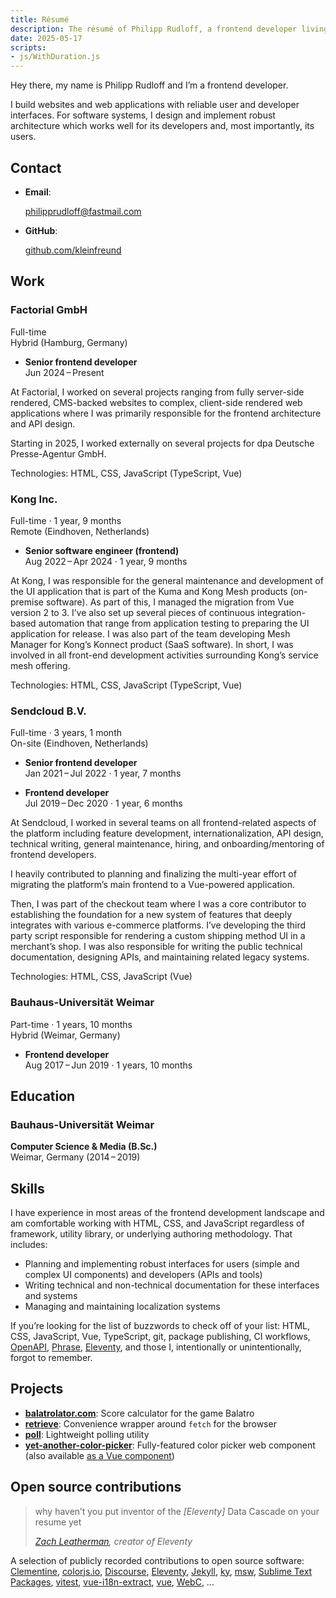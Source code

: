 ```yaml
---
title: Résumé
description: The résumé of Philipp Rudloff, a frontend developer living in Liepzig, Germany.
date: 2025-05-17
scripts:
- js/WithDuration.js
---
```


Hey there, my name is Philipp Rudloff and I’m a frontend developer.

I build websites and web applications with reliable user and developer interfaces. For software systems, I design and implement robust architecture which works well for its developers and, most importantly, its users.

## Contact

- **Email**:

  philipprudloff@fastmail.com

- **GitHub**:

  [github.com/kleinfreund](https://github.com/kleinfreund)

## Work

### Factorial GmbH

<div class="meta">
  <with-duration start-date="2024-06-01">Full-time</with-duration><br>
  Hybrid (Hamburg, Germany)
</div>

- **Senior frontend developer**<br>
  <with-duration start-date="2024-06-01">Jun 2024 – Present</with-duration>

At Factorial, I worked on several projects ranging from fully server-side rendered, CMS-backed websites to complex, client-side rendered web applications where I was primarily responsible for the frontend architecture and API design.

Starting in 2025, I worked externally on several projects for dpa Deutsche Presse-Agentur GmbH.

Technologies: HTML, CSS, JavaScript (TypeScript, Vue)

### Kong Inc.

<div class="meta">
  Full-time · 1 year, 9 months<br>
  Remote (Eindhoven, Netherlands)
</div>

- **Senior software engineer (frontend)**<br>
  Aug 2022 – Apr 2024 · 1 year, 9 months

At Kong, I was responsible for the general maintenance and development of the UI application that is part of the Kuma and Kong Mesh products (on-premise software). As part of this, I managed the migration from Vue version 2 to 3. I’ve also set up several pieces of continuous integration-based automation that range from application testing to preparing the UI application for release. I was also part of the team developing Mesh Manager for Kong’s Konnect product (SaaS software). In short, I was involved in all front-end development activities surrounding Kong’s service mesh offering.

Technologies: HTML, CSS, JavaScript (TypeScript, Vue)

### Sendcloud B.V.

<div class="meta">
  Full-time · 3 years, 1 month<br>
  On-site (Eindhoven, Netherlands)
</div>

- **Senior frontend developer**<br>
  Jan 2021 – Jul 2022 · 1 year, 7 months

- **Frontend developer**<br>
  Jul 2019 – Dec 2020 · 1 year, 6 months

At Sendcloud, I worked in several teams on all frontend-related aspects of the platform including feature development, internationalization, API design, technical writing, general maintenance, hiring, and onboarding/mentoring of frontend developers.

I heavily contributed to planning and finalizing the multi-year effort of migrating the platform’s main frontend to a Vue-powered application.

Then, I was part of the checkout team where I was a core contributor to establishing the foundation for a new system of features that deeply integrates with various e-commerce platforms. I’ve developing the third party script responsible for rendering a custom shipping method UI in a merchant’s shop. I was also responsible for writing the public technical documentation, designing APIs, and maintaining related legacy systems.

Technologies: HTML, CSS, JavaScript (Vue)

### Bauhaus-Universität Weimar

<div class="meta">
  Part-time · 1 years, 10 months<br>
  Hybrid (Weimar, Germany)
</div>

- **Frontend developer**<br>
  Aug 2017 – Jun 2019 · 1 years, 10 months

## Education

### Bauhaus-Universität Weimar

**Computer Science & Media (B.Sc.)**<br>
Weimar, Germany (2014 – 2019)

## Skills

I have experience in most areas of the frontend development landscape and am comfortable working with HTML, CSS, and JavaScript regardless of framework, utility library, or underlying authoring methodology. That includes:

- Planning and implementing robust interfaces for users (simple and complex UI components) and developers (APIs and tools)
- Writing technical and non-technical documentation for these interfaces and systems
- Managing and maintaining localization systems

If you’re looking for the list of buzzwords to check off of your list: HTML, CSS, JavaScript, Vue, TypeScript, git, package publishing, CI workflows, [OpenAPI](https://swagger.io/docs/specification/about), [Phrase](https://phrase.com), [Eleventy](https://www.11ty.dev/), and those I, intentionally or unintentionally, forgot to remember.

## Projects

- [**balatrolator.com**](https://balatrolator.com): Score calculator for the game Balatro
- [**retrieve**](https://npmjs.com/package/retrieve): Convenience wrapper around `fetch` for the browser
- [**poll**](https://npmjs.com/package/poll): Lightweight polling utility
- [**yet-another-color-picker**](https://npmjs.com/package/yet-another-color-picker): Fully-featured color picker web component (also available [as a Vue component](https://npmjs.com/package/vue-accessible-color-picker))

## Open source contributions

<blockquote>
  <p>why haven’t you put inventor of the <i>[Eleventy]</i> Data Cascade on your resume yet</p>
  <cite><a href="https://mastodon.social/@zachleat@zachleat.com/110775751322149505">Zach Leatherman</a>, creator of Eleventy</cite>
</blockquote>

A selection of publicly recorded contributions to open source software:
[Clementine](https://github.com/clementine-player/Clementine/pulls?q=is%3Apr+author%3Akleinfreund),
[colorjs.io](https://github.com/color-js/color.js/pulls?q=is%3Apr+author%3Akleinfreund),
[Discourse](https://github.com/discourse/discourse/pulls?q=is%3Apr+author%3Akleinfreund),
[Eleventy](https://github.com/11ty/eleventy/pulls?q=is:pr+author:kleinfreund),
[Jekyll](https://github.com/jekyll/jekyll/pulls?q=is%3Apr+author%3Akleinfreund),
[ky](https://github.com/sindresorhus/ky/pulls?q=is%3Apr+author%3Akleinfreund),
[msw](https://github.com/mswjs/msw/pulls?q=is%3Apr+author%3Akleinfreund),
[Sublime Text Packages](https://github.com/sublimehq/Packages/pulls?q=is%3Apr+author%3Akleinfreund),
[vitest](https://github.com/vitest-dev/vitest/pulls?q=is%3Apr+author%3Akleinfreund),
[vue-i18n-extract](https://github.com/Spittal/vue-i18n-extract/pulls?q=is%3Apr+author%3Akleinfreund),
[vue](https://github.com/vuejs/vue-next/pulls?q=is%3Apr+author%3Akleinfreund),
[WebC](https://github.com/11ty/webc/pulls?q=is:pr+author:kleinfreund),
…
